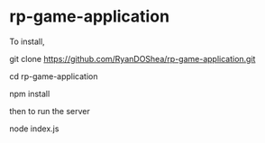 # rp-game-application

To install,

git clone https://github.com/RyanDOShea/rp-game-application.git

cd rp-game-application

npm install

then to run the server

node index.js
